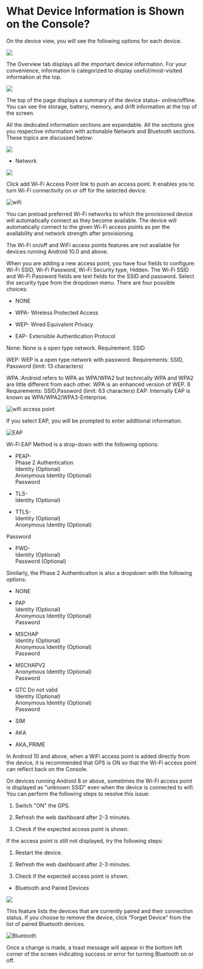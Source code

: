 # What Device Information is Shown on the Console?

On the device view, you will see the following options for each device.

  

![](https://lh5.googleusercontent.com/rWpan0qcmua3nXUKGI_eEJ2-77aYIxk-sHZZ_ks44LnQWBGPsxMLUpvOov6SmmhKNpLFo4I1XVwmaqlJ4A3JXsuXiy1hjSGK_KGuIDQ8RBGJI6ZpLO_HrrsJUyUvr62VSEaVWef9)

The Overview tab displays all the important device information. For your convenience, information is categorized to display useful/most-visited information at the top.

  

![](https://lh4.googleusercontent.com/oXZZrq_4puM4JgmcE6hMsXvx3hQL-UrGCMILczZMINSDemVbZ75N725HzIFpGJ0cD2182ODABnZfsBYcLiskqnBx986_V5tW1hzOtx2_qUpumf5djje63dyRxFifc1rHj1VR_MNb)

  

The top of the page displays a summary of the device status- online/offline. You can see the storage, battery, memory, and drift information at the top of the screen.

<!-- Here, you can access all the critical device information. 

It displays the blueprint nesting. In case the device is inheriting a blueprint from the parent, this visual will give a clear understanding. 

Clicking the Parent Group name will redirect you to the parent view. Clicking the blueprint will open up a view of the blueprint where you will be able to view all the configurations on one page. The map shows the device’s location. -->

All the dedicated information sections are expandable. All the sections give you respective information with actionable Network and Bluetooth sections. These topics are discussed below:

![](https://lh3.googleusercontent.com/SSly4_xPfb-FWpPxKt4AIH5Gu4a02Cj7QFG8dJ-52SoyyGsK00bwsuOx3Bf0LAx0qLHR2welcLHK4Tc1eaiDE7L1HQIsTIXdqFELw6Ow7Ea2-LnnPWDltheDo9W9bSwl_d2BlUql)

-   Network
    

![](https://lh6.googleusercontent.com/mcjgptZbymO4IYu710_itbjH5i5-GPTfc_bz2Nf4W4-vCxCOKSE-kIl9dP30xF84ZfoAsAy-cCJjIXsxs8V8ScXDxodmT8YGH7k5UMBjinZUcAEmAmwOUhQHx-eMv1DpMx0iaEB3)

Click add Wi-Fi Access Point link to push an access point. It enables you to turn Wi-Fi connectivity on or off for the selected device.

![wifi](https://lh5.googleusercontent.com/nUo8EfyTl9abLxiWUnA8fJCgJz4Hvf8RDcXt5obXtGivFA_DjWfrvbqFjwPfFM-oTb1o79BzH0STaghYXjY3j_4jPNMZxCy3wGqRbFo2DxVUFiB4fzt-hhJRgoDMZz_Y-_PwaDvc)

You can preload preferred Wi-Fi networks to which the provisioned device will automatically connect as they become available. The device will automatically connect to the given Wi-Fi access points as per the availability and network strength after provisioning.

The Wi-Fi on/off and WiFi access points features are not available for devices running Android 10.0 and above.

When you are adding a new access point, you have four fields to configure: Wi-Fi SSID, Wi-Fi Password, Wi-Fi Security type, Hidden. The Wi-Fi SSID and Wi-Fi Password fields are text fields for the SSID and password. Select the security type from the dropdown menu. There are four possible choices:

-   NONE
    
-   WPA- Wireless Protected Access
    
-   WEP- Wired Equivalent Privacy
    
-   EAP- Extensible Authentication Protocol
    

None: None is a open type network. Requirement: SSID

WEP: WEP is a open type network with password. Requirements: SSID, Password (limit: 13 characters)

WPA :Android refers to WPA as WPA/WPA2 but technically WPA and WPA2 are little different from each other. WPA is an enhanced version of WEP. ß Requirements: SSID,Password (limit: 63 characters) EAP: Internally EAP is known as WPA/WPA2/WPA3-Enterprise.

![wifi access point](https://lh4.googleusercontent.com/QUgBkIs0zHA9XNjvZxgRIt4GQIL0WnSvub4-gZgA-e4wsSCM60ZqO0XHre7M0vopeR97gXKxFnCmk30cc0NFtwsz5WeubE5SruysIYQvTS9ZBjmdcqA5Fw4khrvX2iJNWtDnVZz2)

If you select EAP, you will be prompted to enter additional information.

![EAP](https://lh4.googleusercontent.com/YKo0s0OeeeFZaPmF3ykRlPcIc3xn5Q8PFVHLHYrrCrmhhkE1RQItD-ZXdCT0vINwY_1VMeU6DXUYtBf0FsAe_dCaA6kLxl7LCNnyrNU8bALa1RET8sppmessl9_rpholySW7yAm2)

Wi-Fi EAP Method is a drop-down with the following options:

-   PEAP-  
    Phase 2 Authentication  
    Identity (Optional)  
    Anonymous Identity (Optional)  
    Password
    
-   TLS-  
    Identity (Optional)
    
-   TTLS-  
    Identity (Optional)  
    Anonymous Identity (Optional)
    

Password

-   PWD-  
    Identity (Optional)  
    Password (Optional)
    

Similarly, the Phase 2 Authentication is also a dropdown with the following options:

-   NONE
    
-   PAP  
    Identity (Optional)  
    Anonymous Identity (Optional)  
    Password
    
-   MSCHAP  
    Identity (Optional)  
    Anonymous Identity (Optional)  
    Password
    
-   MSCHAPV2  
    Anonymous Identity (Optional)  
    Password
    
-   GTC Do not valid  
    Identity (Optional)  
    Anonymous Identity (Optional)  
    Password
    
-   SIM
    
-   AKA
    
-   AKA_PRIME
    

In Android 10 and above, when a WiFi access point is added directly from the device, it is recommended that GPS is ON so that the Wi-Fi access point can reflect back on the Console.

  

On devices running Android 8 or above, sometimes the Wi-Fi access point is displayed as "unknown SSID" even when the device is connected to wifi. You can perform the following steps to resolve this issue:

1.  Switch "ON" the GPS.
    
2.  Refresh the web dashboard after 2-3 minutes.
    
3.  Check if the expected access point is shown.
    

If the access point is still not displayed, try the following steps:

1.  Restart the device.
    
2.  Refresh the web dashboard after 2-3 minutes.
    
3.  Check if the expected access point is shown.
    

  

-   Bluetooth and Paired Devices
    

![](https://lh4.googleusercontent.com/QIAMcTRcc9GyDqBcPkcIAQ1RA0nzIOh7iWKKFMAHiS-h0vAj9x6VDNELzNTdulldbnqI_7rb8-TS63UwiwSPwtYY8rd0frNC2DT_JgcIUeZp6PH_Bljj1m4s4ygNxCYSH6olz_Nn)

This feature lists the devices that are currently paired and their connection status. If you choose to remove the device, click “Forget Device” from the list of paired Bluetooth devices.

![Bluetooth](https://lh6.googleusercontent.com/0x8HnJTIEobdWJA5zWAhl0wQ352pDL2X2RgqgNF-uXuebEGvj872okxLzb7rjsZZtSD-Y4c9EpEBynldBc3rYfQT1nAJNRf9M0qIOpLRn0FSURTjeFCYOimyd5Sa3TTUe0oYOfC3)

Once a change is made, a toast message will appear in the bottom left corner of the screen indicating success or error for turning Bluetooth on or off.

